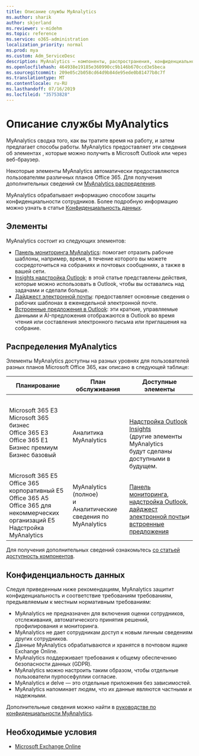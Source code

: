 ```yaml
---
title: Описание службы MyAnalytics
ms.author: sharik
author: skjerland
ms.reviewer: v-midehm
ms.topic: reference
ms.service: o365-administration
localization_priority: normal
ms.prod: mya
ms.custom: Adm_ServiceDesc
description: MyAnalytics — компоненты, распространения, конфиденциальность и необходимые компоненты
ms.openlocfilehash: 464938e19185e360990cc9b146b670ccd3e5beca
ms.sourcegitcommit: 209e05c2b058cd64d9b84de95ede0b81477b8c7f
ms.translationtype: MT
ms.contentlocale: ru-RU
ms.lasthandoff: 07/16/2019
ms.locfileid: "35753828"
---
```

# <a name="myanalytics-service-description"></a>Описание службы MyAnalytics

MyAnalytics сводка того, как вы тратите время на работу, и затем предлагает способы работы. MyAnalytics предоставляет эти сведения об элементах [](#elements) , которые можно получить в Microsoft Outlook или через веб-браузер.

Некоторые элементы MyAnalytics автоматически предоставляются пользователям различных планов Office 365. Для получения дополнительных сведений см [MyAnalytics распределения](#myanalytics-distributions).  

MyAnalytics обрабатывает информацию способом защиты конфиденциальности сотрудников. Более подробную информацию можно узнать в статье [Конфиденциальность данных](#data-privacy).

## <a name="elements"></a>Элементы

MyAnalytics состоит из следующих элементов:

* [Панель мониторинга MyAnalytics](https://docs.microsoft.com/workplace-analytics/myanalytics/use/dashboard-2): помогает отразить рабочие шаблоны, например, время, в течение которого вы можете сосредоточиться на собраниях и почтовых сообщениях, а также в вашей сети.
* [Insights надстройка Outlook](https://docs.microsoft.com/workplace-analytics/myanalytics/use/add-in): в этой статье представлены действия, которые можно использовать в Outlook, чтобы вы оставались над задачами и сделали больше.
* [Дайджест электронной почты](https://docs.microsoft.com/workplace-analytics/myanalytics/use/email-digest): предоставляет основные сведения о рабочих шаблонах в еженедельной электронной почте.
* [Встроенные предложения в Outlook](https://docs.microsoft.com/workplace-analytics/myanalytics/use/mya-notifications): эти краткие, управляемые данными и AI-предложения отображаются в Outlook во время чтения или составления электронного письма или приглашения на собрание.

## <a name="myanalytics-distributions"></a>Распределения MyAnalytics

Элементы MyAnalytics доступны на разных уровнях для пользователей разных планов Microsoft Office 365, как описано в следующей таблице:

| Планирование | План обслуживания | Доступные элементы |
| --- | --- | ----- |
| Microsoft 365 E3</br>Microsoft 365 бизнес</br>Office 365 E3</br>Office 365 E1</br>Бизнес премиум</br>Бизнес базовый |  <br>Аналитика <br>MyAnalytics| </br></br></br>[Надстройка Outlook Insights](https://docs.microsoft.com/workplace-analytics/myanalytics/use/add-in) <br> (другие элементы MyAnalytics<br> будут сделаны доступными в будущем.|
| Microsoft 365 E5</br>Office 365 корпоративный E5</br>Office 365 A5</br>Office 365 для некоммерческих организаций E5</br>Надстройка MyAnalytics | MyAnalytics (полное)<br>и<br>  Аналитические сведения по MyAnalytics | </br>[Панель мониторинга](https://docs.microsoft.com/workplace-analytics/myanalytics/use/dashboard-2), [надстройка Outlook](https://docs.microsoft.com/workplace-analytics/myanalytics/use/add-in), [дайджест электронной почты](https://docs.microsoft.com/workplace-analytics/myanalytics/use/email-digest-2)и [встроенные предложения](https://docs.microsoft.com/workplace-analytics/myanalytics/use/mya-notifications) |

Для получения дополнительных сведений ознакомьтесь [со статьей доступность компонентов](https://docs.microsoft.com/workplace-analytics/myanalytics/overview/plans-environments).

## <a name="data-privacy"></a>Конфиденциальность данных

Следуя приведенным ниже рекомендациям, MyAnalytics защитит конфиденциальность и соответствие требованиям требованиям, предъявляемым к местным нормативным требованиям:

* MyAnalytics не предназначен для включения оценки сотрудников, отслеживания, автоматического принятия решений, профилирования и мониторинга.
* MyAnalytics не дает сотрудникам доступ к новым личным сведениям других сотрудников.
* Данные MyAnalytics обрабатываются и хранятся в почтовом ящике Exchange Online.
* MyAnalytics поддерживает требования к общему обеспечению безопасности данных (GDPR).
* MyAnalytics можно настроить таким образом, чтобы отдельные пользователи пурпосефуллии согласие.
* MyAnalytics и delve — это отдельные приложения без зависимостей.
* MyAnalytics напоминает людям, что их данные являются частными и надежными.

Дополнительные сведения можно найти в [руководстве по конфиденциальности MyAnalytics](https://docs.microsoft.com/workplace-analytics/myanalytics/overview/privacy-guide).

## <a name="prerequisites"></a>Необходимые условия

* [Microsoft Exchange Online](https://docs.microsoft.com/office365/servicedescriptions/exchange-online-service-description/exchange-online-service-description)
